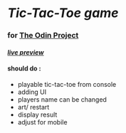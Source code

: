 # *_Tic-Tac-Toe game_*

### for [The Odin Project](https://www.theodinproject.com/)

#### *[live preview](https://bigjunglex.github.io/tic-tac-toe/)*

#### should do :
* playable tic-tac-toe from console
* adding UI
* players name can be changed
* art/ restart
* display result
* adjust for mobile
